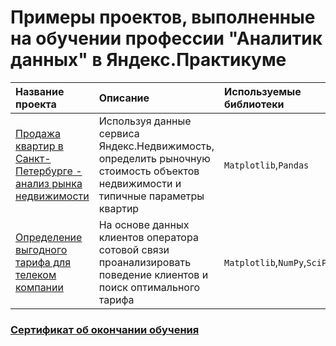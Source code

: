 # Примеры проектов, выполненные на обучении профессии "Аналитик данных" в Яндекс.Практикуме

| Название проекта | Описание | Используемые библиотеки | 
| :---------------------- | :---------------------- | :---------------------- |
| [Продажа квартир в Санкт-Петербурге - анализ рынка недвижимости](sale_of_apartments) | Используя данные сервиса Яндекс.Недвижимость, определить рыночную стоимость объектов недвижимости и типичные параметры квартир | `Matplotlib`,`Pandas` |
| [Определение выгодного тарифа для телеком компании](telecom_tariffs) | На основе данных клиентов оператора сотовой связи проанализировать поведение клиентов и поиск оптимального тарифа | `Matplotlib`,`NumPy`,`SciPy` |

### [Сертификат об окончании обучения](https://drive.google.com/file/d/1Z-jH7JcbSBqXvO2paHpxTD27bchF78AR/view?usp=sharing)

